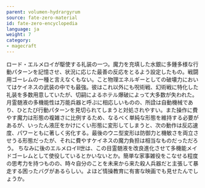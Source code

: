 ```yaml
---
parent: volumen-hydrargyrum
source: fate-zero-material
id: fate-zero-encyclopedia
language: ja
weight: 7
category:
- magecraft
---
```


ロード・エルメロイが駆使する礼装の一つ。魔力を充填した水銀に多鍾多様な行動パターンを記憶させ、状況に応じた最善の反応をとるよう設定したもの。戦闘用ゴーレムの一種と言えなくもない。こと物理エネルギーとしての破壊力においてはケイネスの武装の中でも最強。彼はこれ以外にも呪術戦、幻術戦に特化した礼装を多数用意していたが、切嗣によるホテル爆破によって大多数が失われた。月霊髄液の多機能性は万能兵器と呼ぶに相応しいものの、所詮は自動機械であり、ひとたび行動パターンを見切られてしまうと対処されやすい。また操作に費やす魔力は形態の複雑さに比例するため、なるべく単純な形態を維持する必要があるが、いったん液圧をかけにくい形態に変形してしまうと、次の動作は反応速度、パワーともに著しく劣化する。最後のウニ型変形は防御力と機敏さを両立させうる形態だったが、それに費やすケイネスの魔力負担は相当なものだっただろう。
ちなみに後のエルメロイII世は、この目霊髄液を改良進化させて多機能メイドゴーレムとして使役しているとかいないとか。簡単な家事雑役をこなせる程度の思考力を持つものの、時々自分のことを未来から来た殺人兵器だと主張して暴走する困ったバグがあるらしい。よほど情操教育に有害な映画でも見せたんでしょうか。

